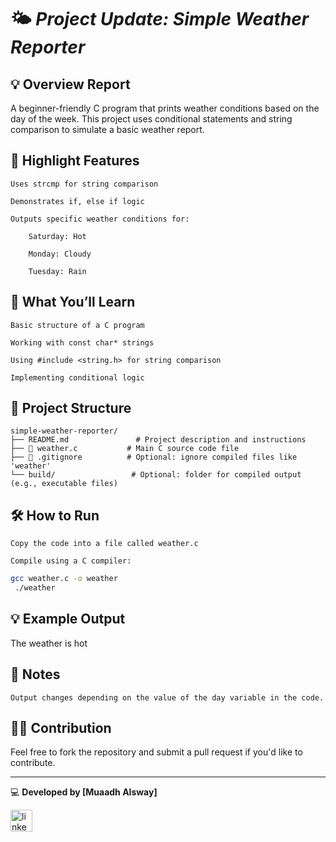 # 🌤️ *Project Update:  Simple Weather Reporter*

## 💡 Overview Report
A beginner-friendly C program that prints weather conditions based on the day of the week. This project uses conditional statements and string comparison to simulate a basic weather report.

## 🔶 Highlight Features

    Uses strcmp for string comparison

    Demonstrates if, else if logic

    Outputs specific weather conditions for:

        Saturday: Hot

        Monday: Cloudy

        Tuesday: Rain

## 🧠 What You’ll Learn

    Basic structure of a C program

    Working with const char* strings

    Using #include <string.h> for string comparison

    Implementing conditional logic

## 📂 Project Structure 
```
simple-weather-reporter/
├── README.md               # Project description and instructions
├── 📄 weather.c           # Main C source code file
├── 📄 .gitignore          # Optional: ignore compiled files like 'weather'
└── build/                 # Optional: folder for compiled output (e.g., executable files)

```

## 🛠️ How to Run

    Copy the code into a file called weather.c

    Compile using a C compiler:



   ```bash
   gcc weather.c -o weather
    ./weather
   ```
## 💡 Example Output

The weather is hot

## 📜 Notes
    Output changes depending on the value of the day variable in the code.

## 🧑‍💻 Contribution
Feel free to fork the repository and submit a pull request if you'd like to contribute.

---
💻 **Developed by [Muaadh Alsway]**

 <a href="https://www.linkedin.com/posts/muaddh-alsway_include-include-cprogramming-activity-7314968474244501506-taYD?utm_source=share&utm_medium=member_desktop&rcm=ACoAADejAqQBo4IKkDbZQ2uIFfqpjS0OHOJntq8"  target="_blank" >
    <img src="https://img.shields.io/static/v1?message=LinkedIn&logo=linkedin&label=&color=0077B5&logoColor=white&labelColor=&style=for-the-badge" height="35" alt="linkedin logo"  />
  </a>
